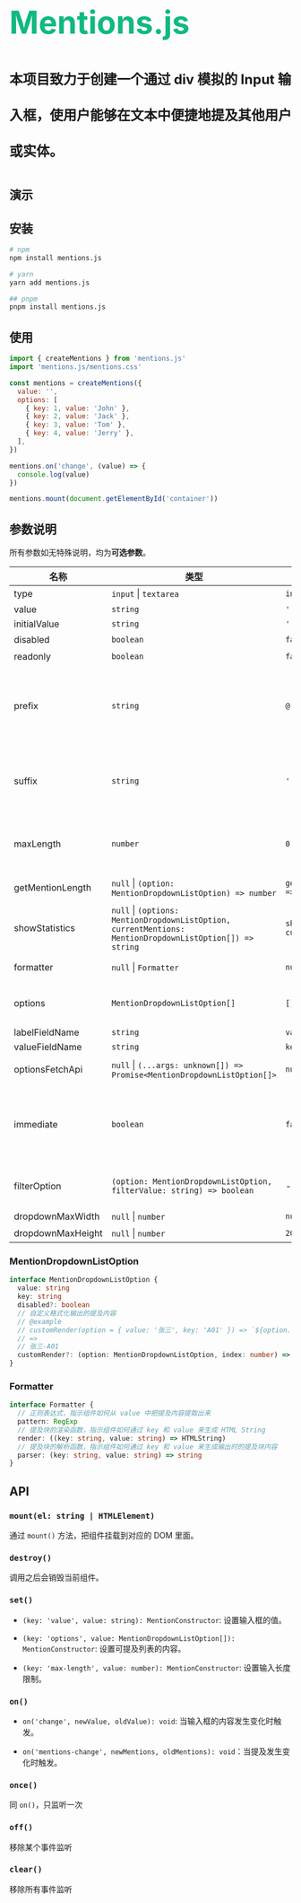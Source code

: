 <script setup>
import Mentions from './components/Mentions.vue'
</script>

<h1 style="font-size:56px;line-height:64px;font-weight:bold;color:#10b981">
  Mentions.js
</h1>

<p style="font-size:24px;line-height:64px;font-weight:bold">
本项目致力于创建一个通过 div 模拟的 Input 输入框，使用户能够在文本中便捷地提及其他用户或实体。
</p>

## 演示

<Mentions />

## 安装

```bash
# npm
npm install mentions.js

# yarn
yarn add mentions.js

## pnpm
pnpm install mentions.js
```

## 使用

```js
import { createMentions } from 'mentions.js'
import 'mentions.js/mentions.css'

const mentions = createMentions({
  value: '',
  options: [
    { key: 1, value: 'John' },
    { key: 2, value: 'Jack' },
    { key: 3, value: 'Tom' },
    { key: 4, value: 'Jerry' },
  ],
})

mentions.on('change', (value) => {
  console.log(value)
})

mentions.mount(document.getElementById('container'))
```

## 参数说明

所有参数如无特殊说明，均为**可选参数**。

| 名称 | 类型 | 默认值 | 说明 |
| --- | --- | --- | --- |
| type | `input` \| `textarea` | `input` | 输入框类型 |
| value | `string` | `''` | - |
| initialValue | `string` | `''` | - |
| disabled | `boolean` | `false` | 是否禁止输入 |
| readonly | `boolean` | `false` | 输入框是否只读 |
| prefix | `string` | `@` | 触发提及的字符，长度限制为 `1`，也是提及块默认渲染在输入框中的前缀(eg. `#张三`) |
| suffix | `string` | `''` | 提及块默认渲染在输入框中的后缀(eg. `suffix: '!!!'` 输出 `#张三!!!`)  |
| maxLength | `number` | `0` | 内容长度，以输出内容长度为准，`0` 表示不限制长度 |
| getMentionLength | `null` \| `(option: MentionDropdownListOption) => number` | `getMentionLength(option) => number` | 指定提及块的输出长度 |
| showStatistics | `null` \| `(options: MentionDropdownListOption, currentMentions: MentionDropdownListOption[]) => string` | `showStatistics(options, currentMentions) => ''` | - |
| formatter | `null` \| `Formatter` | `null` | 详细说明请看 Formatter |
| options | `MentionDropdownListOption[]` | `[]` | 提及列表，只有在列表中的数据才可以提及 |
| labelFieldName | `string` | `value` | - |
| valueFieldName | `string` | `key` | - |
| optionsFetchApi | `null` \| `(...args: unknown[]) => Promise<MentionDropdownListOption[]>` | `null` | 获取提及参数列表的接口 |
| immediate | `boolean` | `false` | 是否在输入框加载完毕后立即请求，这个参数只有在配置了 `optionsFetchApi` 时生效 |
| filterOption | `(option: MentionDropdownListOption, filterValue: string) => boolean` | - | 提及列表使用搜索功能时的过滤函数 |
| dropdownMaxWidth | `null` \| `number` | `null` | 提及列表的宽度 |
| dropdownMaxHeight | `null` \| `number` | `200` | 提及列表的高度 |

### MentionDropdownListOption

```typescript
interface MentionDropdownListOption {
  value: string
  key: string
  disabled?: boolean
  // 自定义格式化输出的提及内容
  // @example
  // customRender(option = { value: '张三', key: 'A01' }) => `${option.value}-${option.key}`
  // =>
  // 张三-A01
  customRender?: (option: MentionDropdownListOption, index: number) => string
}
```

### Formatter

```typescript
interface Formatter {
  // 正则表达式，指示组件如何从 value 中把提及内容提取出来
  pattern: RegExp
  // 提及块的渲染函数，指示组件如何通过 key 和 value 来生成 HTML String
  render: ((key: string, value: string) => HTMLString)
  // 提及块的解析函数，指示组件如何通过 key 和 value 来生成输出时的提及块内容
  parser: (key: string, value: string) => string
}
```

## API

### `mount(el: string | HTMLElement)`

通过 `mount()` 方法，把组件挂载到对应的 DOM 里面。

### `destroy()`

调用之后会销毁当前组件。

### `set()`

- `(key: 'value', value: string): MentionConstructor`: 设置输入框的值。

- `(key: 'options', value: MentionDropdownListOption[]): MentionConstructor`: 设置可提及列表的内容。

- `(key: 'max-length', value: number): MentionConstructor`: 设置输入长度限制。


### `on()`

- `on('change', newValue, oldValue): void`: 当输入框的内容发生变化时触发。

- `on('mentions-change', newMentions, oldMentions): void`：当提及发生变化时触发。

### `once()`

同 `on()`，只监听一次

### `off()`

移除某个事件监听

### `clear()`

移除所有事件监听
